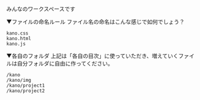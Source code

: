 ﻿みんなのワークスペースです

▼ファイルの命名ルール
ファイル名の命名はこんな感じで如何でしょう？
```
kano.css
kano.html
kano.js
```

▼各自のフォルダ
上記は「各自の目次」に使っていただき、増えていくファイルは自分フォルダに自由に作ってください。
```
/kano
/kano/img
/kano/project1
/kano/project2
```
